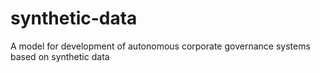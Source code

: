 # synthetic-data
A model for development of autonomous corporate governance systems based on synthetic data
